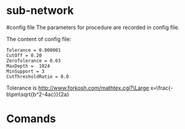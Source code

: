 # sub-network
#config file 
  The parameters for procedure are recorded in config file. 
  
The content of config file:
    
    Tolerance = 0.000001
    CutOff = 0.20
    ZeroTolerance = 0.03
    MaxDepth =  1024
    MinSupport = 3
    CutThresholdRatio = 0.0

Tolerance is 
   http://www.forkosh.com/mathtex.cgi?\Large x=\frac{-b\pm\sqrt{b^2-4ac}}{2a}
  
# Comands
